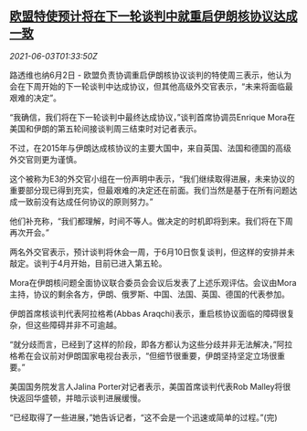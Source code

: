 <!--1622685662000-->
[欧盟特使预计将在下一轮谈判中就重启伊朗核协议达成一致](https://cn.reuters.com/article/eu-envoy-iran-nuclear-deal-0603-idCNKCS2DF03S)
------

<div><i>2021-06-03T01:33:50Z</i></div><p>路透维也纳6月2日 - 欧盟负责协调重启伊朗核协议谈判的特使周三表示，他认为会在下周开始的下一轮谈判中达成协议，但其他高级外交官表示，“未来将面临最艰难的决定”。</p><p>“我确信，我们将在下一轮谈判中最终达成协议，”谈判首席协调员Enrique Mora在美国和伊朗的第五轮间接谈判周三结束时对记者表示。</p><p>不过，在2015年与伊朗达成核协议的主要大国中，来自英国、法国和德国的高级外交官则更为谨慎。</p><p>这个被称为E3的外交官小组在一份声明中表示，“我们继续取得进展，未来协议的重要部分现已得到充实，但最艰难的决定还在前面。我们当然是基于在所有问题达成一致前没有达成任何协议的原则努力。”</p><p>他们补充称，“我们都理解，时间不等人。做决定的时机即将到来。我们将在下周再次开会。”</p><p>两名外交官表示，预计谈判将休会一周，于6月10日恢复谈判，但这样的安排并未敲定。谈判于4月开始，目前已进入第五轮。</p><p>Mora在伊朗核问题全面协议联合委员会会议后发表了上述乐观评估。会议由Mora主持，协议的剩余各方，伊朗、俄罗斯、中国、法国、英国、德国的代表参加。</p><p>伊朗首席核谈判代表阿拉格希(Abbas Araqchi)表示，重启核协议面临的障碍很复杂，但这些障碍并非不可逾越。</p><p>“就分歧而言，已经到了这样的阶段，即各方都认为这些分歧并非无法解决，”阿拉格希在会议前对伊朗国家电视台表示，“但细节很重要，伊朗坚持坚定立场很重要。”</p><p>美国国务院发言人Jalina Porter对记者表示，美国首席谈判代表Rob Malley将很快返回华盛顿，并暗示谈判进展缓慢。</p><p>“已经取得了一些进展，”她告诉记者，“这不会是一个迅速或简单的过程。”(完)</p>
